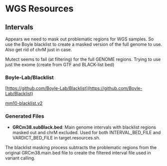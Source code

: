 # WGS Resources

## Intervals

Appears we need to mask out problematic regions for WGS samples. So use the Boyle blacklist to create a masked version of the full genome to use. Also get rid of chrM just in case.

Mutect seems to fail (at filtering) for the full GENOME regions. Trying to use
just the exome (create from GTF and BLACK-list bed)


### Boyle-Lab/Blacklist

[https://github.com/Boyle-Lab/Blacklist](https://github.com/Boyle-Lab/Blacklist)

[mm10-blacklist.v2](https://github.com/Boyle-Lab/Blacklist/raw/refs/heads/master/lists/mm10-blacklist.v2.bed.gz)


### Generated Files

- **GRCm38.subBlack.bed**: Main genome intervals with blacklist
  regions masked out and chrM excluded. Used for both
  INTERVAL_BED_FILE and VARDICT_BED_FILE in target.resources.sh.

The blacklist masking process subtracts the problematic regions
from the original GRCm38.main.bed file to create the filtered
interval file used in variant calling.
